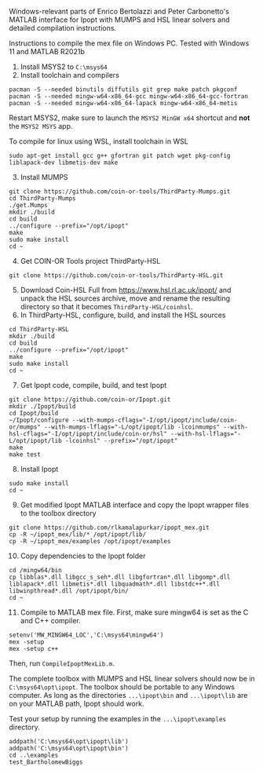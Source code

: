 Windows-relevant parts of Enrico Bertolazzi and Peter Carbonetto's MATLAB interface for Ipopt with MUMPS and HSL linear solvers and detailed compilation instructions.

Instructions to compile the mex file on Windows PC. Tested with Windows 11 and MATLAB R2021b

1) Install MSYS2 to `C:\msys64`
2) Install toolchain and compilers

```
pacman -S --needed binutils diffutils git grep make patch pkgconf
pacman -S --needed mingw-w64-x86_64-gcc mingw-w64-x86_64-gcc-fortran
pacman -S --needed mingw-w64-x86_64-lapack mingw-w64-x86_64-metis
```	
Restart MSYS2, make sure to launch the `MSYS2 MinGW x64` shortcut and **not** the `MSYS2 MSYS` app. 

To compile for linux using WSL, install toolchain in WSL
```
sudo apt-get install gcc g++ gfortran git patch wget pkg-config liblapack-dev libmetis-dev make
```

3) Install MUMPS
```
git clone https://github.com/coin-or-tools/ThirdParty-Mumps.git
cd ThirdParty-Mumps
./get.Mumps
mkdir ./build
cd build
../configure --prefix="/opt/ipopt"
make
sudo make install
cd ~
```
4) Get COIN-OR Tools project ThirdParty-HSL
```
git clone https://github.com/coin-or-tools/ThirdParty-HSL.git
```
5) Download Coin-HSL Full from https://www.hsl.rl.ac.uk/ipopt/ and unpack the HSL sources archive, move and rename the resulting directory so that it becomes `ThirdParty-HSL/coinhsl`.
6) In ThirdParty-HSL, configure, build, and install the HSL sources
```
cd ThirdParty-HSL
mkdir ./build
cd build
../configure --prefix="/opt/ipopt"
make
sudo make install
cd ~
```
7) Get Ipopt code, compile, build, and test Ipopt
```
git clone https://github.com/coin-or/Ipopt.git
mkdir ./Ipopt/build
cd Ipopt/build
~/Ipopt/configure --with-mumps-cflags="-I/opt/ipopt/include/coin-or/mumps" --with-mumps-lflags="-L/opt/ipopt/lib -lcoinmumps" --with-hsl-cflags="-I/opt/ipopt/include/coin-or/hsl" --with-hsl-lflags="-L/opt/ipopt/lib -lcoinhsl" --prefix="/opt/ipopt"
make
make test
```
8) Install Ipopt
```
sudo make install
cd ~
```
9) Get modified Ipopt MATLAB interface and copy the Ipopt wrapper files to the toolbox directory
```
git clone https://github.com/rlkamalapurkar/ipopt_mex.git
cp -R ~/ipopt_mex/lib/* /opt/ipopt/lib/
cp -R ~/ipopt_mex/examples /opt/ipopt/examples
```
10) Copy dependencies to the Ipopt folder
```
cd /mingw64/bin
cp libblas*.dll libgcc_s_seh*.dll libgfortran*.dll libgomp*.dll liblapack*.dll libmetis*.dll libquadmath*.dll libstdc++*.dll libwinpthread*.dll /opt/ipopt/bin/
cd ~
```
11) Compile to MATLAB mex file. First, make sure mingw64 is set as the C and C++ compiler.
```
setenv('MW_MINGW64_LOC','C:\msys64\mingw64')
mex -setup 
mex -setup c++
```
Then, run `CompileIpoptMexLib.m`.

The complete toolbox with MUMPS and HSL linear solvers should now be in `C:\msys64\opt\ipopt`. The toolbox should be portable to any Windows computer. As long as the directories `...\ipopt\bin` and `...\ipopt\lib` are on your MATLAB path, Ipopt should work.

Test your setup by running the examples in the `...\ipopt\examples` directory.
```
addpath('C:\msys64\opt\ipopt\lib')
addpath('C:\msys64\opt\ipopt\bin')
cd ..\examples
test_BartholomewBiggs
